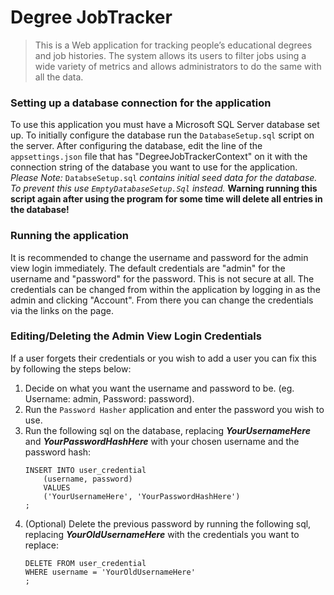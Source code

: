 
# Degree JobTracker
>This is a Web application for tracking people’s educational degrees and job histories. The system allows its users to filter jobs using a wide variety of metrics and allows administrators to do the same with all the data.

### Setting up a database connection for the application
To use this application you must have a Microsoft SQL Server database set up. To initially configure the database run the `DatabaseSetup.sql` script on the server. After configuring the database, edit the line of the `appsettings.json` file that has "DegreeJobTrackerContext" on it with the connection string of the database you want to use for the application. *Please Note:* `DatabseSetup.sql` *contains initial seed data for the database. To prevent this use `EmptyDatabaseSetup.Sql` instead.* **Warning running this script again after using the program for some time will delete all entries in the database!**

### Running the application
It is recommended to change the username and password for the admin view login immediately. The default credentials are "admin" for the username and "password" for the password. This is not secure at all. The credentials can be changed from within the application by logging in as the admin and clicking "Account". From there you can change the credentials via the links on the page.

### Editing/Deleting the Admin View Login Credentials
If a user forgets their credentials or you wish to add a user you can fix this by following the steps below:
1. Decide on what you want the username and password to be. (eg. Username: admin, Password: password).
2. Run the `Password Hasher` application and enter the password you wish to use.
3. Run the following sql on the database, replacing ***YourUsernameHere*** and ***YourPasswordHashHere*** with your chosen username and the password hash:
    ```
    INSERT INTO user_credential 
        (username, password)
        VALUES
        ('YourUsernameHere', 'YourPasswordHashHere')
    ;
    ```
4. (Optional) Delete the previous password by running the following sql, replacing  ***YourOldUsernameHere*** with the credentials you want to replace:
    ```
    DELETE FROM user_credential
    WHERE username = 'YourOldUsernameHere'
    ;
    ```